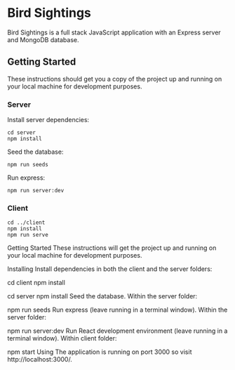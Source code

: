# Bird Sightings

Bird Sightings is a full stack JavaScript application with an Express server and MongoDB database.

## Getting Started

These instructions should get you a copy of the project up and running on your local machine for development purposes.

### Server

Install server dependencies:

```
cd server
npm install
```

Seed the database:

```
npm run seeds
```

Run express:

```
npm run server:dev
```

### Client

```
cd ../client
npm install
npm run serve
```

Getting Started
These instructions will get the project up and running on your local machine for development purposes.

Installing
Install dependencies in both the client and the server folders:

cd client
npm install

cd server
npm install
Seed the database. Within the server folder:

npm run seeds
Run express (leave running in a terminal window). Within the server folder:

npm run server:dev
Run React development environment (leave running in a terminal window). Within client folder:

npm start
Using
The application is running on port 3000 so visit http://localhost:3000/.
